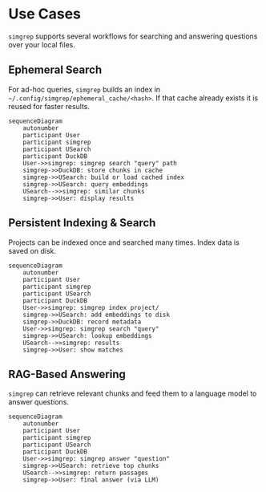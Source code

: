 # Use Cases

`simgrep` supports several workflows for searching and answering questions over your local files.

## Ephemeral Search

For ad-hoc queries, `simgrep` builds an index in `~/.config/simgrep/ephemeral_cache/<hash>`.
If that cache already exists it is reused for faster results.

```mermaid
sequenceDiagram
    autonumber
    participant User
    participant simgrep
    participant USearch
    participant DuckDB
    User->>simgrep: simgrep search "query" path
    simgrep->>DuckDB: store chunks in cache
    simgrep->>USearch: build or load cached index
    simgrep->>USearch: query embeddings
    USearch-->>simgrep: similar chunks
    simgrep->>User: display results
```

## Persistent Indexing & Search

Projects can be indexed once and searched many times. Index data is saved on disk.

```mermaid
sequenceDiagram
    autonumber
    participant User
    participant simgrep
    participant USearch
    participant DuckDB
    User->>simgrep: simgrep index project/
    simgrep->>USearch: add embeddings to disk
    simgrep->>DuckDB: record metadata
    User->>simgrep: simgrep search "query"
    simgrep->>USearch: lookup embeddings
    USearch-->>simgrep: results
    simgrep->>User: show matches
```

## RAG-Based Answering

`simgrep` can retrieve relevant chunks and feed them to a language model to answer questions.

```mermaid
sequenceDiagram
    autonumber
    participant User
    participant simgrep
    participant USearch
    participant DuckDB
    User->>simgrep: simgrep answer "question"
    simgrep->>USearch: retrieve top chunks
    USearch-->>simgrep: return passages
    simgrep->>User: final answer (via LLM)
```
